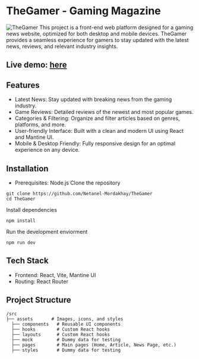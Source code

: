 # TheGamer - Gaming Magazine

![TheGamer](https://thegamer.naticodes.com/tggh.jpg "TheGamer")
This project is a front-end web platform designed for a gaming news website, optimized for both desktop and mobile devices. TheGamer provides a seamless experience for gamers to stay updated with the latest news, reviews, and relevant industry insights.

## Live demo: [here](https://thegamer.naticodes.com)

## Features

- Latest News: Stay updated with breaking news from the gaming industry.
- Game Reviews: Detailed reviews of the newest and most popular games.
- Categories & Filtering: Organize and filter articles based on genres, platforms, and more.
- User-friendly Interface: Built with a clean and modern UI using React and Mantine UI.
- Mobile & Desktop Friendly: Fully responsive design for an optimal experience on any device.

## Installation

- Prerequisites: Node.js
  Clone the repository

```
git clone https://github.com/Netanel-Mordakhay/TheGamer
cd TheGamer
```

Install dependencies

```
npm install
```

Run the development enviorment

```
npm run dev
```

## Tech Stack

- Frontend: React, Vite, Mantine UI
- Routing: React Router

## Project Structure

```
/src
├── assets       # Images, icons, and styles
  ├── components   # Reusable UI components
  ├── hooks        # Custom React hooks
  ├── layouts      # Custom React hooks
  ├── mock         # Dummy data for testing
  ├── pages        # Main pages (Home, Article, News Page, etc.)
  ├── styles       # Dummy data for testing
```
